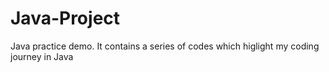 # Java-Project
Java practice demo.
It contains a series of codes which higlight my coding journey in Java
